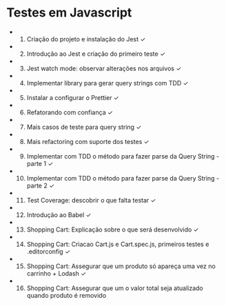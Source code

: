 # Testes em Javascript

* 1. Criação do projeto e instalação do Jest ✓
* 2. Introdução ao Jest e criação do primeiro teste ✓
* 3. Jest watch mode: observar alterações nos arquivos ✓
* 4. Implementar library para gerar query strings com TDD ✓
* 5. Instalar a configurar o Prettier ✓
* 6. Refatorando com confiança ✓
* 7. Mais casos de teste para query string ✓
* 8. Mais refactoring com suporte dos testes ✓
* 9. Implementar com TDD o método para fazer parse da Query String - parte 1 ✓
* 10. Implementar com TDD o método para fazer parse da Query String - parte 2 ✓
* 11. Test Coverage: descobrir o que falta testar ✓
* 12. Introdução ao Babel ✓
* 13. Shopping Cart: Explicação sobre o que será desenvolvido ✓
* 14. Shopping Cart: Criacao Cart.js e Cart.spec.js, primeiros testes e .editorconfig ✓
* 15. Shopping Cart: Assegurar que um produto só apareça uma vez no carrinho + Lodash ✓
* 16. Shopping Cart: Assegurar que um o valor total seja atualizado quando produto é removido






